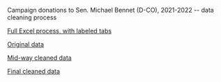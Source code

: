 Campaign donations to Sen. Michael Bennet (D-CO), 2021-2022 -- data cleaning process

[Full Excel process, with labeled tabs](https://github.com/juliamuellerthewriter/datavisualization-fall2021/blob/main/team%20excel%20_%20FEC%20data%20_%20assignment%203%20_%20process%20in%20tabs.xlsx)

[Original data](https://github.com/juliamuellerthewriter/datavisualization-fall2021/blob/main/team%20excel%20_%20FEC%20data%20_%20assignment%203%20_%20original.csv)

[Mid-way cleaned data](https://github.com/juliamuellerthewriter/datavisualization-fall2021/blob/main/team%20excel%20_%20FEC%20data%20_%20assignment%203%20_%20mid-way.csv)

[Final cleaned data](https://github.com/juliamuellerthewriter/datavisualization-fall2021/blob/main/team%20excel%20_%20FEC%20data%20_%20assignment%203%20_%20final.csv)
